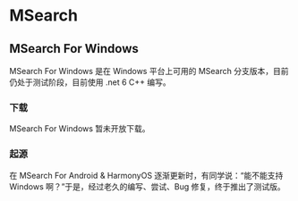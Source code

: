 # MSearch
## MSearch For Windows
MSearch For Windows 是在 Windows 平台上可用的 MSearch 分支版本，目前仍处于测试阶段，目前使用 .net 6 C++ 编写。

### 下载
MSearch For Windows 暂未开放下载。

### 起源
在 MSearch For Android & HarmonyOS 逐渐更新时，有同学说：“能不能支持 Windows 啊？”于是，经过老久的编写、尝试、Bug 修复，终于推出了测试版。